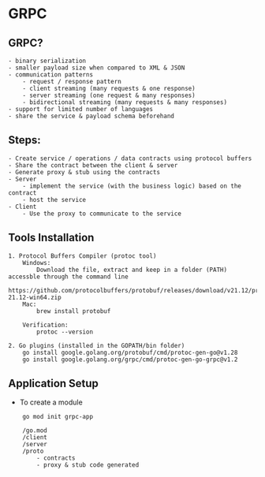 # GRPC #
## GRPC? ##
    - binary serialization
    - smaller payload size when compared to XML & JSON
    - communication patterns
        - request / response pattern
        - client streaming (many requests & one response)
        - server streaming (one request & many responses)
        - bidirectional streaming (many requests & many responses)
    - support for limited number of languages
    - share the service & payload schema beforehand

## Steps: ##
    - Create service / operations / data contracts using protocol buffers
    - Share the contract between the client & server
    - Generate proxy & stub using the contracts
    - Server
        - implement the service (with the business logic) based on the contract
        - host the service
    - Client
        - Use the proxy to communicate to the service


## Tools Installation ##
    1. Protocol Buffers Compiler (protoc tool)
        Windows:
            Download the file, extract and keep in a folder (PATH) accessble through the command line
            https://github.com/protocolbuffers/protobuf/releases/download/v21.12/protoc-21.12-win64.zip
        Mac:
            brew install protobuf

        Verification:
            protoc --version

    2. Go plugins (installed in the GOPATH/bin folder)
        go install google.golang.org/protobuf/cmd/protoc-gen-go@v1.28
        go install google.golang.org/grpc/cmd/protoc-gen-go-grpc@v1.2

## Application Setup ##
- To create a module
```
    go mod init grpc-app
```
```
    /go.mod
    /client
    /server
    /proto
        - contracts
        - proxy & stub code generated
```